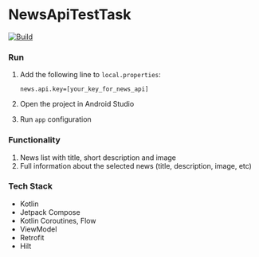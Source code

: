 # NewsApiTestTask
[![Build](https://github.com/overpas/NewsApiTestTask/actions/workflows/build.yml/badge.svg)](https://github.com/overpas/NewsApiTestTask/actions/workflows/build.yml)

### Run

1. Add the following line to `local.properties`:

    ```news.api.key=[your_key_for_news_api]```
2. Open the project in Android Studio
3. Run `app` configuration

### Functionality
1. News list with title, short description and image
2. Full information about the selected news (title, description, image, etc)

### Tech Stack
- Kotlin
- Jetpack Compose
- Kotlin Coroutines, Flow
- ViewModel
- Retrofit
- Hilt